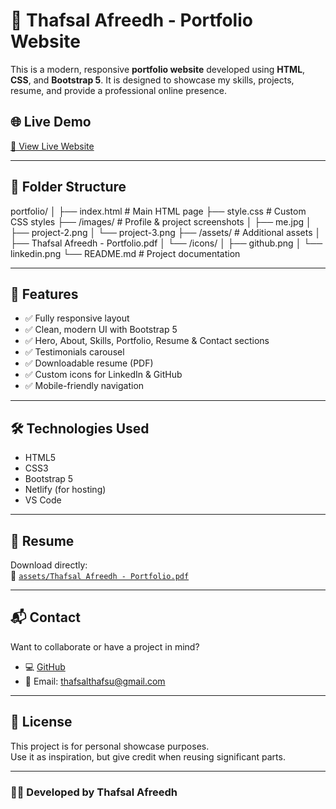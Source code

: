 # 💼 Thafsal Afreedh - Portfolio Website

This is a modern, responsive **portfolio website** developed using **HTML**, **CSS**, and **Bootstrap 5**. It is designed to showcase my skills, projects, resume, and provide a professional online presence.

## 🌐 Live Demo

[🔗 View Live Website](https://silly-puffpuff-3ee2e0.netlify.app/)  

---

## 📁 Folder Structure

portfolio/
│
├── index.html # Main HTML page
├── style.css # Custom CSS styles
├── /images/ # Profile & project screenshots
│ ├── me.jpg
│ ├── project-2.png
│ └── project-3.png
├── /assets/ # Additional assets
│ ├── Thafsal Afreedh - Portfolio.pdf
│ └── /icons/
│ ├── github.png
│ └── linkedin.png
└── README.md # Project documentation

---

## 🚀 Features

- ✅ Fully responsive layout
- ✅ Clean, modern UI with Bootstrap 5
- ✅ Hero, About, Skills, Portfolio, Resume & Contact sections
- ✅ Testimonials carousel
- ✅ Downloadable resume (PDF)
- ✅ Custom icons for LinkedIn & GitHub
- ✅ Mobile-friendly navigation

---

## 🛠️ Technologies Used

- HTML5
- CSS3
- Bootstrap 5
- Netlify (for hosting)
- VS Code

---

## 📄 Resume

Download directly:  
📄 [`assets/Thafsal Afreedh - Portfolio.pdf`](assets/Thafsal%20Afreedh%20-%20Portfolio.pdf)

---

## 📬 Contact

Want to collaborate or have a project in mind?

- 💻 [GitHub](https://github.com/Thafsal)
- 📧 Email: thafsalthafsu@gmail.com

---

## 📌 License

This project is for personal showcase purposes.  
Use it as inspiration, but give credit when reusing significant parts.

---

### 👨‍💻 Developed by Thafsal Afreedh